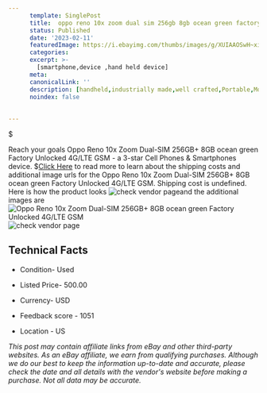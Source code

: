```yaml
---
      template: SinglePost
      title:  oppo reno 10x zoom dual sim 256gb 8gb ocean green factory unlocked 4g lte gsm
      status: Published
      date: '2023-02-11'
      featuredImage: https://i.ebayimg.com/thumbs/images/g/XUIAAOSwH~xibdpG/s-l225.jpg
      categories: 
      excerpt: >-
        [smartphone,device ,hand held device]
      meta:
      canonicalLink: ''
      description: [handheld,industrially made,well crafted,Portable,Mobile,Compact,Convenient,Lightweight,Maneuverable,Man-portable,Miniature,Carriable,Hand-held,Light,Holdable,Transportable,Mobile device,Pocket-sized,On-the-go,Wireless,Cordless,Compact size,Convenient size, smartphone,device ,hand held device]
      noindex: false
      
        
---
```

$

Reach your goals  Oppo Reno 10x Zoom Dual-SIM 256GB+ 8GB  ocean green Factory Unlocked 4G/LTE GSM - a 3-star Cell Phones & Smartphones device.
$[Click Here](https://www.ebay.com/itm/225248386861?hash=item3471d99f2d%3Ag%3AXUIAAOSwH%7ExibdpG&mkevt=1&mkcid=1&mkrid=711-53200-19255-0&campid=%253CePNCampaignId%253E&customid=%253CreferenceId%253E&toolid=10049) to read more to learn about the shipping costs and additional image urls for the  Oppo Reno 10x Zoom Dual-SIM 256GB+ 8GB  ocean green Factory Unlocked 4G/LTE GSM. Shipping cost is undefined. Here is how the product looks ![check vendor page](https://i.ebayimg.com/thumbs/images/g/XUIAAOSwH~xibdpG/s-l225.jpg)and the additional images are![ Oppo Reno 10x Zoom Dual-SIM 256GB+ 8GB  ocean green Factory Unlocked 4G/LTE GSM](https://i.ebayimg.com/images/g/XUIAAOSwH~xibdpG/s-l1600.jpg)![check vendor page](https://origin-galleryplus.ebayimg.com/ws/web/225248386861_2_0_1/225x225.jpg,https://origin-galleryplus.ebayimg.com/ws/web/225248386861_3_0_1/225x225.jpg,https://origin-galleryplus.ebayimg.com/ws/web/225248386861_4_0_1/225x225.jpg,https://origin-galleryplus.ebayimg.com/ws/web/225248386861_5_0_1/225x225.jpg,https://origin-galleryplus.ebayimg.com/ws/web/225248386861_6_0_1/225x225.jpg,https://origin-galleryplus.ebayimg.com/ws/web/225248386861_7_0_1/225x225.jpg,https://origin-galleryplus.ebayimg.com/ws/web/225248386861_8_0_1/225x225.jpg)



 ## Technical Facts 



     
      

 - Condition- Used 


      

 - Listed Price- 500.00 


      

 - Currency- USD 


      

 - Feedback score - 1051 


      

 - Location - US 


      
      

 *_This post may contain affiliate links from eBay and other third-party websites. As an eBay affiliate, we earn from qualifying purchases. Although we do our best to keep the information up-to-date and accurate, please check the date and all details with the vendor's website before making a purchase. Not all data may be accurate._*







